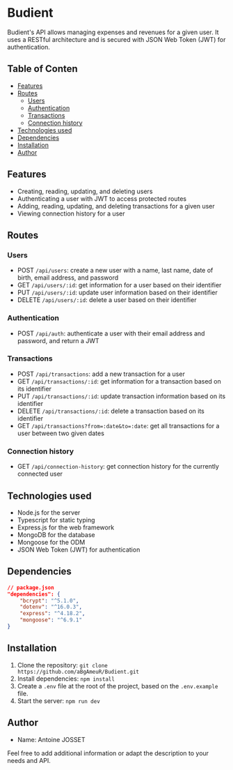 # Budient

Budient's API allows managing expenses and revenues for a given user. It uses a RESTful architecture and is secured with JSON Web Token (JWT) for authentication.

## Table of Conten

- [Features](#features)
- [Routes](#routes)
  - [Users](#users)
  - [Authentication](#authentication)
  - [Transactions](#transactions)
  - [Connection history](#connection-history)
- [Technologies used](#technologies-used)
- [Dependencies](#dependencies)
- [Installation](#installation)
- [Author](#author)

## Features

- Creating, reading, updating, and deleting users
- Authenticating a user with JWT to access protected routes
- Adding, reading, updating, and deleting transactions for a given user
- Viewing connection history for a user

## Routes

### Users

- POST `/api/users`: create a new user with a name, last name, date of birth, email address, and password
- GET `/api/users/:id`: get information for a user based on their identifier
- PUT `/api/users/:id`: update user information based on their identifier
- DELETE `/api/users/:id`: delete a user based on their identifier

### Authentication

- POST `/api/auth`: authenticate a user with their email address and password, and return a JWT

### Transactions

- POST `/api/transactions`: add a new transaction for a user
- GET `/api/transactions/:id`: get information for a transaction based on its identifier
- PUT `/api/transactions/:id`: update transaction information based on its identifier
- DELETE `/api/transactions/:id`: delete a transaction based on its identifier
- GET `/api/transactions?from=:date&to=:date`: get all transactions for a user between two given dates

### Connection history

- GET `/api/connection-history`: get connection history for the currently connected user

## Technologies used

- Node.js for the server
- Typescript for static typing
- Express.js for the web framework
- MongoDB for the database
- Mongoose for the ODM
- JSON Web Token (JWT) for authentication

## Dependencies

```json
// package.json
"dependencies": {
    "bcrypt": "^5.1.0",
    "dotenv": "^16.0.3",
    "express": "^4.18.2",
    "mongoose": "^6.9.1"
}
```

## Installation

1.  Clone the repository: `git clone https://github.com/aBgAmeuR/Budient.git`
2.  Install dependencies: `npm install`
3.  Create a `.env` file at the root of the project, based on the `.env.example` file.
4.  Start the server: `npm run dev`

## Author

- Name: Antoine JOSSET

Feel free to add additional information or adapt the description to your needs and API.
